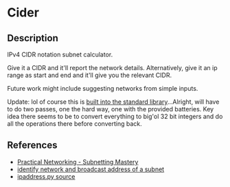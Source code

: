 # Cider

## Description

IPv4 CIDR notation subnet calculator.

Give it a CIDR and it'll report the network details. Alternatively, give it an ip range as start and end and it'll give you the relevant CIDR.

Future work might include suggesting networks from simple inputs.

Update: lol of course this is [built into the standard library](https://docs.python.org/3/library/ipaddress.html)...Alright, will have to do two passes, one the hard way, one with the provided batteries. Key idea there seems to be to convert everything to big'ol 32 bit integers and do all the operations there before converting back.

## References

* [Practical Networking - Subnetting Mastery](https://www.youtube.com/watch?v=BWZ-MHIhqjM&list=PLIFyRwBY_4bQUE4IB5c4VPRyDoLgOdExE&index=2&ab_channel=PracticalNetworking)
* [identify network and broadcast address of a subnet](https://www.countryipblocks.net/blog/identifying-the-network-and-broadcast-address-of-a-subnet/)
* [ipaddress.py source](https://github.com/python/cpython/blob/4aeae286715a3a9fa624429733582917606000c3/Lib/ipaddress.py)
